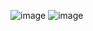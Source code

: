 ![image](https://github.com/EgoriiZaharov/PhisicsRuletka/assets/168332274/90d572a8-a850-45cc-8733-da917105ed9d)
![image](https://github.com/EgoriiZaharov/PhisicsRuletka/assets/168332274/89a41380-bd3b-4ac7-ac5c-c3fa85cadc50)
